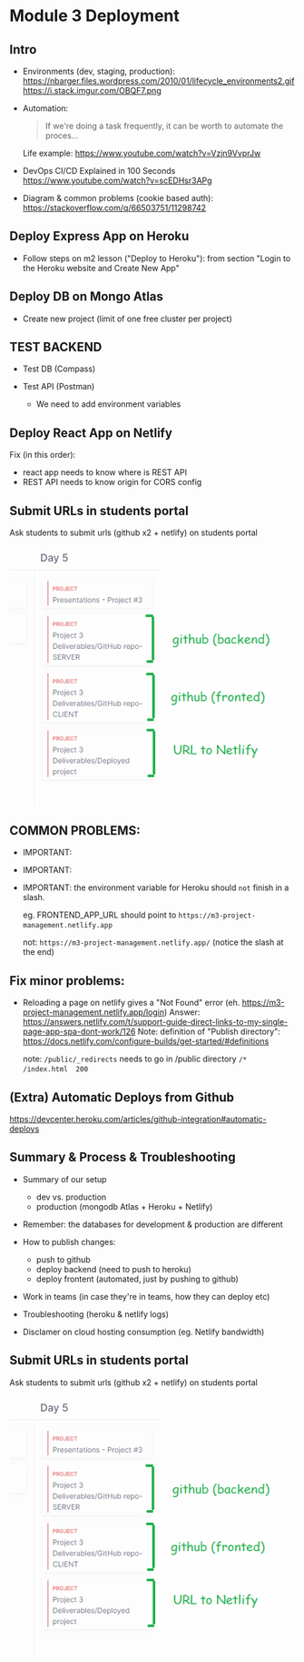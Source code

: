 

# Module 3 Deployment

<!--

- Time: 6-8h +

- Make sure we do that 3 DAYS BEFORE final presentation,

- Previos day:
  - it is important that we are all present (otherwise you'll need to do with recording)
  - ask students to prepare passwords for Heroku & Mongo Atlas

- Start in the morning

- Difficult & challenging
  -- IT IS IMPORTANT THAT WE ALL FOLLOW THE SAME STEPS
     -- Why: otherwise we will all have different configuration & different errors
  -- Please to follow carefully all steps
  -- Pay 200% attention
  -- Don't try to go one step ahead.
  -- Copy the names of variables (don't type them)


@todo: create slides to put everything very clear for students


Slides CORS: 
https://docs.google.com/presentation/d/1ccck25g9VXNxWA-GaXquyczZD2VnfD9Zx9lKKgFD2dk/edit?usp=sharing



Notes from Karina:
https://docs.google.com/document/d/16gK6fgwJNGGNyx3Oa9GV40IxHq3RvahjoiBNZFg4Vek/edit?usp=sharing

-->


## Intro


- Environments (dev, staging, production):
  https://nbarger.files.wordpress.com/2010/01/lifecycle_environments2.gif
  https://i.stack.imgur.com/OBQF7.png


- Automation:

  > If we're doing a task frequently, it can be worth to automate the proces...

  Life example: https://www.youtube.com/watch?v=Vzjn9VvprJw



- DevOps CI/CD Explained in 100 Seconds
https://www.youtube.com/watch?v=scEDHsr3APg





- Diagram & common problems (cookie based auth): https://stackoverflow.com/q/66503751/11298742





## Deploy Express App on Heroku

- Follow steps on m2 lesson ("Deploy to Heroku"): from section "Login to the Heroku website and Create New App"


## Deploy DB on Mongo Atlas


- Create new project (limit of one free cluster per project)



## TEST BACKEND

- Test DB (Compass)

- Test API (Postman)
  - We need to add environment variables


## Deploy React App on Netlify

<!-- @Luis: NETLIFY - do this from a students computer -->
<!-- @Luis: NETLIFY - do this from a students computer -->
<!-- @Luis: NETLIFY - do this from a students computer -->




Fix (in this order):
- react app needs to know where is REST API
- REST API needs to know origin for CORS config





## Submit URLs in students portal



<!-- IMPORTANT -->
<!-- IMPORTANT -->
Ask students to submit urls (github x2 + netlify) on students portal
<!-- IMPORTANT -->
<!-- IMPORTANT -->


![screenshot students portal](./images/students-portal-project-urls.png)




## COMMON PROBLEMS:


- IMPORTANT:
- IMPORTANT:
- IMPORTANT: the environment variable for Heroku should `not` finish in a slash.

    eg.  FRONTEND_APP_URL should point to `https://m3-project-management.netlify.app`

    not: `https://m3-project-management.netlify.app/` (notice the slash at the end)





## Fix minor problems:

- Reloading a page on netlify gives a "Not Found" error (eh. https://m3-project-management.netlify.app/login)
  Answer: https://answers.netlify.com/t/support-guide-direct-links-to-my-single-page-app-spa-dont-work/126
  Note: definition of "Publish directory": https://docs.netlify.com/configure-builds/get-started/#definitions


  note: `/public/_redirects` needs to go in /public directory
  `/*  /index.html  200`





## (Extra) Automatic Deploys from Github

https://devcenter.heroku.com/articles/github-integration#automatic-deploys




## Summary & Process & Troubleshooting


- Summary of our setup
  - dev vs. production
  - production (mongodb Atlas + Heroku + Netlify)

- Remember: the databases for development & production are different

- How to publish changes:
  - push to github
  - deploy backend (need to push to heroku)
  - deploy frontent (automated, just by pushing to github)

- Work in teams (in case they're in teams, how they can deploy etc)

- Troubleshooting (heroku & netlify logs)

- Disclamer on cloud hosting consumption (eg. Netlify bandwidth)




## Submit URLs in students portal

<!-- IMPORTANT -->
<!-- IMPORTANT -->
Ask students to submit urls (github x2 + netlify) on students portal
<!-- IMPORTANT -->
<!-- IMPORTANT -->


![screenshot students portal](./images/students-portal-project-urls.png)

